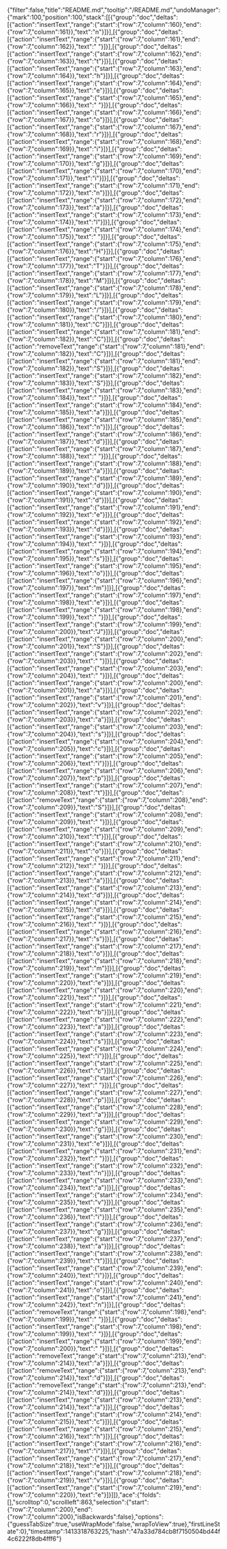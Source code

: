 {"filter":false,"title":"README.md","tooltip":"/README.md","undoManager":{"mark":100,"position":100,"stack":[[{"group":"doc","deltas":[{"action":"insertText","range":{"start":{"row":7,"column":160},"end":{"row":7,"column":161}},"text":"n"}]}],[{"group":"doc","deltas":[{"action":"insertText","range":{"start":{"row":7,"column":161},"end":{"row":7,"column":162}},"text":" "}]}],[{"group":"doc","deltas":[{"action":"insertText","range":{"start":{"row":7,"column":162},"end":{"row":7,"column":163}},"text":"t"}]}],[{"group":"doc","deltas":[{"action":"insertText","range":{"start":{"row":7,"column":163},"end":{"row":7,"column":164}},"text":"h"}]}],[{"group":"doc","deltas":[{"action":"insertText","range":{"start":{"row":7,"column":164},"end":{"row":7,"column":165}},"text":"e"}]}],[{"group":"doc","deltas":[{"action":"insertText","range":{"start":{"row":7,"column":165},"end":{"row":7,"column":166}},"text":" "}]}],[{"group":"doc","deltas":[{"action":"insertText","range":{"start":{"row":7,"column":166},"end":{"row":7,"column":167}},"text":"o"}]}],[{"group":"doc","deltas":[{"action":"insertText","range":{"start":{"row":7,"column":167},"end":{"row":7,"column":168}},"text":"r"}]}],[{"group":"doc","deltas":[{"action":"insertText","range":{"start":{"row":7,"column":168},"end":{"row":7,"column":169}},"text":"i"}]}],[{"group":"doc","deltas":[{"action":"insertText","range":{"start":{"row":7,"column":169},"end":{"row":7,"column":170}},"text":"g"}]}],[{"group":"doc","deltas":[{"action":"insertText","range":{"start":{"row":7,"column":170},"end":{"row":7,"column":171}},"text":"i"}]}],[{"group":"doc","deltas":[{"action":"insertText","range":{"start":{"row":7,"column":171},"end":{"row":7,"column":172}},"text":"n"}]}],[{"group":"doc","deltas":[{"action":"insertText","range":{"start":{"row":7,"column":172},"end":{"row":7,"column":173}},"text":"a"}]}],[{"group":"doc","deltas":[{"action":"insertText","range":{"start":{"row":7,"column":173},"end":{"row":7,"column":174}},"text":"l"}]}],[{"group":"doc","deltas":[{"action":"insertText","range":{"start":{"row":7,"column":174},"end":{"row":7,"column":175}},"text":" "}]}],[{"group":"doc","deltas":[{"action":"insertText","range":{"start":{"row":7,"column":175},"end":{"row":7,"column":176}},"text":"H"}]}],[{"group":"doc","deltas":[{"action":"insertText","range":{"start":{"row":7,"column":176},"end":{"row":7,"column":177}},"text":"T"}]}],[{"group":"doc","deltas":[{"action":"insertText","range":{"start":{"row":7,"column":177},"end":{"row":7,"column":178}},"text":"M"}]}],[{"group":"doc","deltas":[{"action":"insertText","range":{"start":{"row":7,"column":178},"end":{"row":7,"column":179}},"text":"L"}]}],[{"group":"doc","deltas":[{"action":"insertText","range":{"start":{"row":7,"column":179},"end":{"row":7,"column":180}},"text":"/"}]}],[{"group":"doc","deltas":[{"action":"insertText","range":{"start":{"row":7,"column":180},"end":{"row":7,"column":181}},"text":"C"}]}],[{"group":"doc","deltas":[{"action":"insertText","range":{"start":{"row":7,"column":181},"end":{"row":7,"column":182}},"text":"C"}]}],[{"group":"doc","deltas":[{"action":"removeText","range":{"start":{"row":7,"column":181},"end":{"row":7,"column":182}},"text":"C"}]}],[{"group":"doc","deltas":[{"action":"insertText","range":{"start":{"row":7,"column":181},"end":{"row":7,"column":182}},"text":"S"}]}],[{"group":"doc","deltas":[{"action":"insertText","range":{"start":{"row":7,"column":182},"end":{"row":7,"column":183}},"text":"S"}]}],[{"group":"doc","deltas":[{"action":"insertText","range":{"start":{"row":7,"column":183},"end":{"row":7,"column":184}},"text":" "}]}],[{"group":"doc","deltas":[{"action":"insertText","range":{"start":{"row":7,"column":184},"end":{"row":7,"column":185}},"text":"a"}]}],[{"group":"doc","deltas":[{"action":"insertText","range":{"start":{"row":7,"column":185},"end":{"row":7,"column":186}},"text":"n"}]}],[{"group":"doc","deltas":[{"action":"insertText","range":{"start":{"row":7,"column":186},"end":{"row":7,"column":187}},"text":"d"}]}],[{"group":"doc","deltas":[{"action":"insertText","range":{"start":{"row":7,"column":187},"end":{"row":7,"column":188}},"text":" "}]}],[{"group":"doc","deltas":[{"action":"insertText","range":{"start":{"row":7,"column":188},"end":{"row":7,"column":189}},"text":"a"}]}],[{"group":"doc","deltas":[{"action":"insertText","range":{"start":{"row":7,"column":189},"end":{"row":7,"column":190}},"text":"d"}]}],[{"group":"doc","deltas":[{"action":"insertText","range":{"start":{"row":7,"column":190},"end":{"row":7,"column":191}},"text":"d"}]}],[{"group":"doc","deltas":[{"action":"insertText","range":{"start":{"row":7,"column":191},"end":{"row":7,"column":192}},"text":"e"}]}],[{"group":"doc","deltas":[{"action":"insertText","range":{"start":{"row":7,"column":192},"end":{"row":7,"column":193}},"text":"d"}]}],[{"group":"doc","deltas":[{"action":"insertText","range":{"start":{"row":7,"column":193},"end":{"row":7,"column":194}},"text":" "}]}],[{"group":"doc","deltas":[{"action":"insertText","range":{"start":{"row":7,"column":194},"end":{"row":7,"column":195}},"text":"s"}]}],[{"group":"doc","deltas":[{"action":"insertText","range":{"start":{"row":7,"column":195},"end":{"row":7,"column":196}},"text":"o"}]}],[{"group":"doc","deltas":[{"action":"insertText","range":{"start":{"row":7,"column":196},"end":{"row":7,"column":197}},"text":"m"}]}],[{"group":"doc","deltas":[{"action":"insertText","range":{"start":{"row":7,"column":197},"end":{"row":7,"column":198}},"text":"e"}]}],[{"group":"doc","deltas":[{"action":"insertText","range":{"start":{"row":7,"column":198},"end":{"row":7,"column":199}},"text":" "}]}],[{"group":"doc","deltas":[{"action":"insertText","range":{"start":{"row":7,"column":199},"end":{"row":7,"column":200}},"text":"J"}]}],[{"group":"doc","deltas":[{"action":"insertText","range":{"start":{"row":7,"column":200},"end":{"row":7,"column":201}},"text":"S"}]}],[{"group":"doc","deltas":[{"action":"insertText","range":{"start":{"row":7,"column":202},"end":{"row":7,"column":203}},"text":" "}]}],[{"group":"doc","deltas":[{"action":"insertText","range":{"start":{"row":7,"column":203},"end":{"row":7,"column":204}},"text":" "}]}],[{"group":"doc","deltas":[{"action":"insertText","range":{"start":{"row":7,"column":200},"end":{"row":7,"column":201}},"text":"a"}]}],[{"group":"doc","deltas":[{"action":"insertText","range":{"start":{"row":7,"column":201},"end":{"row":7,"column":202}},"text":"v"}]}],[{"group":"doc","deltas":[{"action":"insertText","range":{"start":{"row":7,"column":202},"end":{"row":7,"column":203}},"text":"a"}]}],[{"group":"doc","deltas":[{"action":"insertText","range":{"start":{"row":7,"column":203},"end":{"row":7,"column":204}},"text":"s"}]}],[{"group":"doc","deltas":[{"action":"insertText","range":{"start":{"row":7,"column":204},"end":{"row":7,"column":205}},"text":"c"}]}],[{"group":"doc","deltas":[{"action":"insertText","range":{"start":{"row":7,"column":205},"end":{"row":7,"column":206}},"text":"i"}]}],[{"group":"doc","deltas":[{"action":"insertText","range":{"start":{"row":7,"column":206},"end":{"row":7,"column":207}},"text":"p"}]}],[{"group":"doc","deltas":[{"action":"insertText","range":{"start":{"row":7,"column":207},"end":{"row":7,"column":208}},"text":"t"}]}],[{"group":"doc","deltas":[{"action":"removeText","range":{"start":{"row":7,"column":208},"end":{"row":7,"column":209}},"text":"S"}]}],[{"group":"doc","deltas":[{"action":"insertText","range":{"start":{"row":7,"column":208},"end":{"row":7,"column":209}},"text":" "}]}],[{"group":"doc","deltas":[{"action":"insertText","range":{"start":{"row":7,"column":209},"end":{"row":7,"column":210}},"text":"t"}]}],[{"group":"doc","deltas":[{"action":"insertText","range":{"start":{"row":7,"column":210},"end":{"row":7,"column":211}},"text":"o"}]}],[{"group":"doc","deltas":[{"action":"insertText","range":{"start":{"row":7,"column":211},"end":{"row":7,"column":212}},"text":" "}]}],[{"group":"doc","deltas":[{"action":"insertText","range":{"start":{"row":7,"column":212},"end":{"row":7,"column":213}},"text":"a"}]}],[{"group":"doc","deltas":[{"action":"insertText","range":{"start":{"row":7,"column":213},"end":{"row":7,"column":214}},"text":"d"}]}],[{"group":"doc","deltas":[{"action":"insertText","range":{"start":{"row":7,"column":214},"end":{"row":7,"column":215}},"text":"d"}]}],[{"group":"doc","deltas":[{"action":"insertText","range":{"start":{"row":7,"column":215},"end":{"row":7,"column":216}},"text":" "}]}],[{"group":"doc","deltas":[{"action":"insertText","range":{"start":{"row":7,"column":216},"end":{"row":7,"column":217}},"text":"s"}]}],[{"group":"doc","deltas":[{"action":"insertText","range":{"start":{"row":7,"column":217},"end":{"row":7,"column":218}},"text":"o"}]}],[{"group":"doc","deltas":[{"action":"insertText","range":{"start":{"row":7,"column":218},"end":{"row":7,"column":219}},"text":"m"}]}],[{"group":"doc","deltas":[{"action":"insertText","range":{"start":{"row":7,"column":219},"end":{"row":7,"column":220}},"text":"e"}]}],[{"group":"doc","deltas":[{"action":"insertText","range":{"start":{"row":7,"column":220},"end":{"row":7,"column":221}},"text":" "}]}],[{"group":"doc","deltas":[{"action":"insertText","range":{"start":{"row":7,"column":221},"end":{"row":7,"column":222}},"text":"b"}]}],[{"group":"doc","deltas":[{"action":"insertText","range":{"start":{"row":7,"column":222},"end":{"row":7,"column":223}},"text":"a"}]}],[{"group":"doc","deltas":[{"action":"insertText","range":{"start":{"row":7,"column":223},"end":{"row":7,"column":224}},"text":"s"}]}],[{"group":"doc","deltas":[{"action":"insertText","range":{"start":{"row":7,"column":224},"end":{"row":7,"column":225}},"text":"i"}]}],[{"group":"doc","deltas":[{"action":"insertText","range":{"start":{"row":7,"column":225},"end":{"row":7,"column":226}},"text":"c"}]}],[{"group":"doc","deltas":[{"action":"insertText","range":{"start":{"row":7,"column":226},"end":{"row":7,"column":227}},"text":" "}]}],[{"group":"doc","deltas":[{"action":"insertText","range":{"start":{"row":7,"column":227},"end":{"row":7,"column":228}},"text":"p"}]}],[{"group":"doc","deltas":[{"action":"insertText","range":{"start":{"row":7,"column":228},"end":{"row":7,"column":229}},"text":"a"}]}],[{"group":"doc","deltas":[{"action":"insertText","range":{"start":{"row":7,"column":229},"end":{"row":7,"column":230}},"text":"g"}]}],[{"group":"doc","deltas":[{"action":"insertText","range":{"start":{"row":7,"column":230},"end":{"row":7,"column":231}},"text":"e"}]}],[{"group":"doc","deltas":[{"action":"insertText","range":{"start":{"row":7,"column":231},"end":{"row":7,"column":232}},"text":" "}]}],[{"group":"doc","deltas":[{"action":"insertText","range":{"start":{"row":7,"column":232},"end":{"row":7,"column":233}},"text":"n"}]}],[{"group":"doc","deltas":[{"action":"insertText","range":{"start":{"row":7,"column":233},"end":{"row":7,"column":234}},"text":"a"}]}],[{"group":"doc","deltas":[{"action":"insertText","range":{"start":{"row":7,"column":234},"end":{"row":7,"column":235}},"text":"v"}]}],[{"group":"doc","deltas":[{"action":"insertText","range":{"start":{"row":7,"column":235},"end":{"row":7,"column":236}},"text":"i"}]}],[{"group":"doc","deltas":[{"action":"insertText","range":{"start":{"row":7,"column":236},"end":{"row":7,"column":237}},"text":"g"}]}],[{"group":"doc","deltas":[{"action":"insertText","range":{"start":{"row":7,"column":237},"end":{"row":7,"column":238}},"text":"a"}]}],[{"group":"doc","deltas":[{"action":"insertText","range":{"start":{"row":7,"column":238},"end":{"row":7,"column":239}},"text":"t"}]}],[{"group":"doc","deltas":[{"action":"insertText","range":{"start":{"row":7,"column":239},"end":{"row":7,"column":240}},"text":"i"}]}],[{"group":"doc","deltas":[{"action":"insertText","range":{"start":{"row":7,"column":240},"end":{"row":7,"column":241}},"text":"o"}]}],[{"group":"doc","deltas":[{"action":"insertText","range":{"start":{"row":7,"column":241},"end":{"row":7,"column":242}},"text":"n"}]}],[{"group":"doc","deltas":[{"action":"removeText","range":{"start":{"row":7,"column":198},"end":{"row":7,"column":199}},"text":" "}]}],[{"group":"doc","deltas":[{"action":"insertText","range":{"start":{"row":7,"column":198},"end":{"row":7,"column":199}},"text":" "}]}],[{"group":"doc","deltas":[{"action":"insertText","range":{"start":{"row":7,"column":199},"end":{"row":7,"column":200}},"text":" "}]}],[{"group":"doc","deltas":[{"action":"removeText","range":{"start":{"row":7,"column":213},"end":{"row":7,"column":214}},"text":"a"}]}],[{"group":"doc","deltas":[{"action":"removeText","range":{"start":{"row":7,"column":213},"end":{"row":7,"column":214}},"text":"d"}]}],[{"group":"doc","deltas":[{"action":"removeText","range":{"start":{"row":7,"column":213},"end":{"row":7,"column":214}},"text":"d"}]}],[{"group":"doc","deltas":[{"action":"insertText","range":{"start":{"row":7,"column":213},"end":{"row":7,"column":214}},"text":"a"}]}],[{"group":"doc","deltas":[{"action":"insertText","range":{"start":{"row":7,"column":214},"end":{"row":7,"column":215}},"text":"c"}]}],[{"group":"doc","deltas":[{"action":"insertText","range":{"start":{"row":7,"column":215},"end":{"row":7,"column":216}},"text":"h"}]}],[{"group":"doc","deltas":[{"action":"insertText","range":{"start":{"row":7,"column":216},"end":{"row":7,"column":217}},"text":"i"}]}],[{"group":"doc","deltas":[{"action":"insertText","range":{"start":{"row":7,"column":217},"end":{"row":7,"column":218}},"text":"e"}]}],[{"group":"doc","deltas":[{"action":"insertText","range":{"start":{"row":7,"column":218},"end":{"row":7,"column":219}},"text":"v"}]}],[{"group":"doc","deltas":[{"action":"insertText","range":{"start":{"row":7,"column":219},"end":{"row":7,"column":220}},"text":"e"}]}]]},"ace":{"folds":[],"scrolltop":0,"scrollleft":863,"selection":{"start":{"row":7,"column":200},"end":{"row":7,"column":200},"isBackwards":false},"options":{"guessTabSize":true,"useWrapMode":false,"wrapToView":true},"firstLineState":0},"timestamp":1413318763225,"hash":"47a33d784cb8f7150504bd44f4c6222f8db4fff6"}